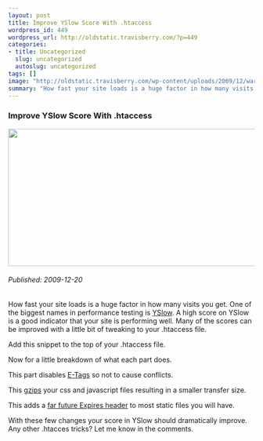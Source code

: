 ```yaml
--- 
layout: post
title: Improve YSlow Score With .htaccess
wordpress_id: 449
wordpress_url: http://oldstatic.travisberry.com/?p=449
categories: 
- title: Uncategorized
  slug: uncategorized
  autoslug: uncategorized
tags: []
image: "http://oldstatic.travisberry.com/wp-content/uploads/2009/12/warpspeed.jpg"
summary: "How fast your site loads is a huge factor in how many visits you get. One of the biggest names in performance testing is YSlow. A high score on YSlow is a good indicator that your site is performing well."
---
```

<article class="post clearfix">
  <h3>Improve YSlow Score With .htaccess</h3>
  <a href="http://www.flickr.com/photos/markjsebastian/3114597691/" class="postImageLink"><img src="http://oldstatic.travisberry.com/wp-content/uploads/2009/12/warpspeed.jpg" alt="" class="thumbnail alignleft" width=640 height=280 /></a>
  <h6>Published: 2009-12-20</h6>

How fast your site loads is a huge factor in how many visits you get. One of the biggest names in performance testing is [YSlow](http://developer.yahoo.com/yslow/). A high score on YSlow is a good indicator that your site is performing well. Many of the scores can be improved with a little bit of tweaking to your .htaccess file.
<div class="clearfix"></div>
Add this snippet to the top of your .htaccess file.

<script src="https://gist.github.com/1176878.js?file=example1.txt"></script>

Now for a little breakdown of what each part does.

This part disables [E-Tags](http://en.wikipedia.org/wiki/HTTP_ETag) so not to cause conflicts.

<script src="https://gist.github.com/1176878.js?file=example2.txt"></script>

This [gzips](http://en.wikipedia.org/wiki/Gzip) your css and javascript files resulting in a smaller transfer size.

<script src="https://gist.github.com/1176878.js?file=example3.txt"></script>

This adds a [far future Expires header](http://www.askapache.com/htaccess/apache-speed-expires.html) to most static files you will have. 

<script src="https://gist.github.com/1176878.js?file=example4.txt"></script>

With these few changes your score in YSlow should dramatically improve. Any other .htacces tricks? Let me know in the comments.
</article>